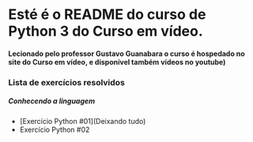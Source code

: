# Esté é o README do curso de Python 3 do Curso em vídeo.

#### Lecionado pelo professor Gustavo Guanabara o curso é hospedado no site do Curso em vídeo, e disponível também vídeos no youtube)

### Lista de exercícios resolvidos

##### Conhecendo a linguagem 

- [Exercício Python #01](Deixando tudo)
- Exercício Python #02
